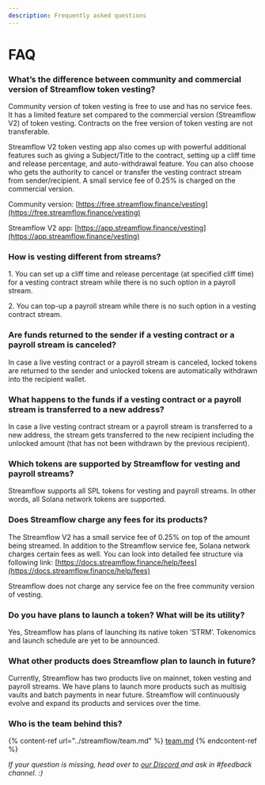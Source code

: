 ```yaml
---
description: Frequently asked questions
---
```


# FAQ

### What’s the difference between community and commercial version of Streamflow token vesting?

Community version of token vesting is free to use and has no service fees. It has a limited feature set compared to the commercial version (Streamflow V2) of token vesting. Contracts on the free version of token vesting are not transferable.

Streamflow V2 token vesting app also comes up with powerful additional features such as giving a Subject/Title to the contract, setting up a cliff time and release percentage, and auto-withdrawal feature. You can also choose who gets the authority to cancel or transfer the vesting contract stream from sender/recipient. A small service fee of 0.25% is charged on the commercial version.

Community version: [https://free.streamflow.finance/vesting](https://free.streamflow.finance/vesting)

Streamflow V2 app: [https://app.streamflow.finance/vesting](https://app.streamflow.finance/vesting)

### How is vesting different from streams?

1\. You can set up a cliff time and release percentage (at specified cliff time) for a vesting contract stream while there is no such option in a payroll stream.

2\. You can top-up a payroll stream while there is no such option in a vesting contract stream.

### Are funds returned to the sender if a vesting contract or a payroll stream is canceled?

In case a live vesting contract or a payroll stream is canceled, locked tokens are returned to the sender and unlocked tokens are automatically withdrawn into the recipient wallet.

### **What happens to the funds if a vesting contract or a payroll stream is transferred to a new address?**

In case a live vesting contract stream or a payroll stream is transferred to a new address, the stream gets transferred to the new recipient including the unlocked amount (that has not been withdrawn by the previous recipient).

### **Which tokens are supported by Streamflow for vesting and payroll streams?**

Streamflow supports all SPL tokens for vesting and payroll streams. In other words, all Solana network tokens are supported.

### **Does Streamflow charge any fees for its products?**

The Streamflow V2 has a small service fee of 0.25% on top of the amount being streamed. In addition to the Streamflow service fee, Solana network charges certain fees as well. You can look into detailed fee structure via following link: [https://docs.streamflow.finance/help/fees](https://docs.streamflow.finance/help/fees)

Streamflow does not charge any service fee on the free community version of vesting.

### Do you have plans to launch a token? What will be its utility?

Yes, Streamflow has plans of launching its native token ‘STRM’. Tokenomics and launch schedule are yet to be announced.&#x20;

### **What other products does Streamflow plan to launch in future?**

Currently, Streamflow has two products live on mainnet, token vesting and payroll streams. We have plans to launch more products such as multisig vaults and batch payments in near future. Streamflow will continuously evolve and expand its products and services over the time.

### **Who is the team behind this?**

{% content-ref url="../streamflow/team.md" %}
[team.md](../streamflow/team.md)
{% endcontent-ref %}



_If your question is missing, head over to_ [_our Discord_ ](https://discord.gg/jHa4Q9vAwD)_and ask in #feedback channel. :)_
